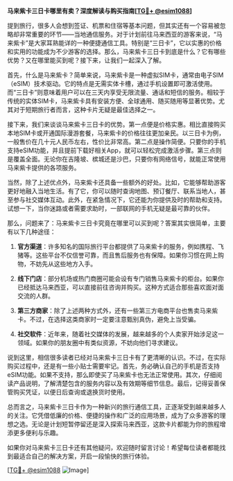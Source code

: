 **马来紫卡三日卡哪里有卖？深度解读与购买指南[[TG💪+ @esim1088](https://t.me/s/esim1088)]**

提到旅行，很多人会想到签证、机票和住宿等基本问题，但其实还有一个容易被忽略却非常重要的环节——当地通信服务。对于计划前往马来西亚的游客来说，“马来紫卡”是大家耳熟能详的一种便捷通信工具。特别是“三日卡”，它以实惠的价格和实用的功能成为不少游客的选择。那么，马来紫卡三日卡到底是什么？它有哪些优势？又在哪里能买到呢？接下来，让我们一起深入了解。

首先，什么是马来紫卡？简单来说，马来紫卡是一种虚拟SIM卡，通常由电子SIM（eSIM）技术驱动。它的特点是无需实体卡槽，通过手机设置即可激活使用。而“三日卡”则意味着用户可以在三天内享受无限流量、通话和短信的服务。相较于传统的实体SIM卡，马来紫卡具有安装方便、全球通用、随买随用等显著优势。尤其对于短期旅行者而言，这种卡片无疑是最佳选择之一。

接下来，我们来谈谈马来紫卡三日卡的优势。第一点便是价格实惠。相比直接购买本地SIM卡或开通国际漫游套餐，马来紫卡的价格往往更加亲民。以三日卡为例，一般售价在几十元人民币左右，性价比非常高。第二点是操作简便。只要你的手机支持eSIM功能，并且提前下载好相关App，就可以轻松完成激活步骤。第三点则是覆盖全面。无论你在吉隆坡、槟城还是沙巴，只要你有网络信号，就能正常使用马来紫卡提供的各项服务。

当然，除了上述优点外，马来紫卡还具备一些额外的好处。比如，它能够帮助游客更好地融入当地生活。有了它，你可以随时查询地图、预订餐厅、联系当地人，甚至参与社交媒体互动。此外，在紧急情况下，它还能为你提供及时的帮助和支持。试想一下，当你迷路或者需要求助时，一部联网的手机无疑是最可靠的伙伴。

那么，问题来了：马来紫卡三日卡究竟在哪里可以买到呢？答案其实很简单，主要有以下几种途径：

1. **官方渠道**：许多知名的国际旅行平台都提供了马来紫卡的服务，例如携程、飞猪等。这些平台不仅信誉可靠，而且售后服务也有保障。如果你习惯在网上购物，不妨先从这些地方入手。

2. **线下门店**：部分机场或热门商圈可能会设有专门销售马来紫卡的柜台。如果你已经抵达马来西亚，可以直接前往咨询并购买。这种方式适合那些喜欢面对面交流的人群。

3. **第三方商家**：除了上述两种方式外，还有一些第三方电商平台也售卖马来紫卡。不过，在选择这类商家时一定要注意甄别真伪，避免上当受骗。

4. **社交软件**：近年来，随着社交媒体的发展，越来越多的个人卖家开始涉足这一领域。如果你的朋友圈中有类似资源，不妨向他们寻求建议。

说到这里，相信很多读者已经对马来紫卡三日卡有了更清晰的认识。不过，在实际购买过程中，还是有一些小贴士需要牢记。首先，务必确认自己的手机是否支持eSIM功能。如果不支持，那么即使买了马来紫卡也无法正常使用。其次，仔细阅读产品说明，了解清楚包含的服务内容以及有效期等细节信息。最后，记得妥善保管购买凭证，以便日后查询或退换货时使用。

总而言之，马来紫卡三日卡作为一种新兴的旅行通信工具，正逐渐受到越来越多人的关注。它凭借低廉的价格、便捷的操作和广泛的应用场景，成为了众多游客的理想之选。无论是计划短暂停留还是深入探索马来西亚，这款卡片都能为你的旅程增添更多便利与乐趣。

如果你对马来紫卡三日卡还有其他疑问，欢迎随时留言讨论！希望每位读者都能找到最适合自己的解决方案，开启一段愉快的旅行体验。

[[TG💪+ @esim1088](https://t.me/s/esim1088) ![Image](https://i.postimg.cc/4NQfJmqS/Snipaste-2025-05-13-00-14-12.png)]